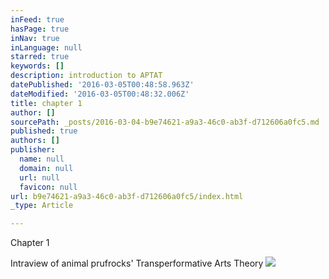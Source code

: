 ```yaml
---
inFeed: true
hasPage: true
inNav: true
inLanguage: null
starred: true
keywords: []
description: introduction to APTAT
datePublished: '2016-03-05T00:48:58.963Z'
dateModified: '2016-03-05T00:48:32.006Z'
title: chapter 1
author: []
sourcePath: _posts/2016-03-04-b9e74621-a9a3-46c0-ab3f-d712606a0fc5.md
published: true
authors: []
publisher:
  name: null
  domain: null
  url: null
  favicon: null
url: b9e74621-a9a3-46c0-ab3f-d712606a0fc5/index.html
_type: Article

---
```

Chapter 1 

Intraview of animal prufrocks' Transperformative Arts Theory ![](https://s3-us-west-2.amazonaws.com/the-grid-img/p/3b0fec080c66f5e53177f10b5fe6f3fd2484e173.png)